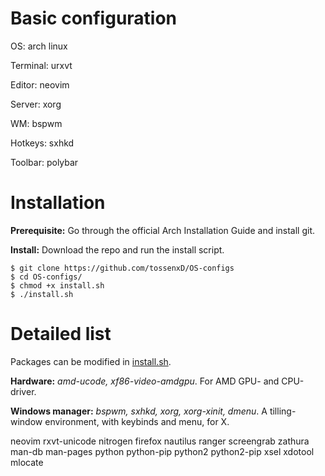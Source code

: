 # Basic configuration
OS:        arch linux

Terminal:  urxvt

Editor:    neovim

Server:    xorg

WM:        bspwm

Hotkeys:   sxhkd

Toolbar:   polybar

# Installation
**Prerequisite:** Go through the official Arch Installation Guide and install git.

**Install:** Download the repo and run the install script.
```
$ git clone https://github.com/tossenxD/OS-configs
$ cd OS-configs/
$ chmod +x install.sh
$ ./install.sh
```

# Detailed list
Packages can be modified in [install.sh](https://github.com/tossenxD/OS-configs/blob/main/install.sh).

**Hardware:** *amd-ucode, xf86-video-amdgpu*. For AMD GPU- and CPU-driver.

**Windows manager:** *bspwm, sxhkd, xorg, xorg-xinit, dmenu*. A tilling-window environment, with keybinds and menu, for X.

neovim  rxvt-unicode  nitrogen firefox nautilus ranger screengrab zathura  man-db man-pages python python-pip python2 python2-pip xsel xdotool mlocate
